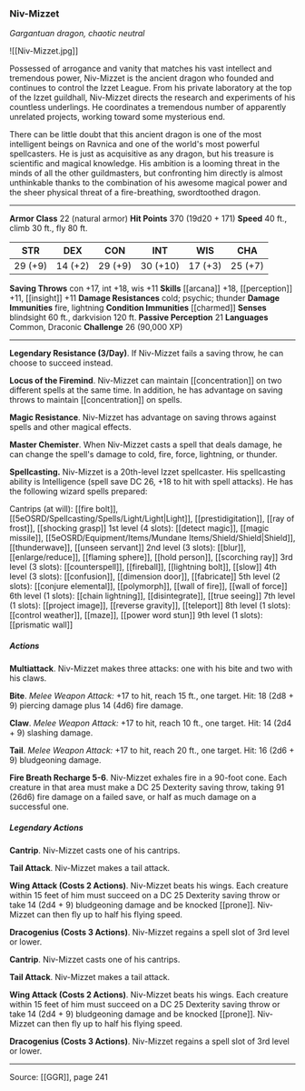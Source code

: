 ### Niv-Mizzet
_Gargantuan dragon, chaotic neutral_

![[Niv-Mizzet.jpg]]

Possessed of arrogance and vanity that matches his vast intellect and tremendous power, Niv-Mizzet is the ancient dragon who founded and continues to control the Izzet League. From his private laboratory at the top of the Izzet guildhall, Niv-Mizzet directs the research and experiments of his countless underlings. He coordinates a tremendous number of apparently unrelated projects, working toward some mysterious end.

There can be little doubt that this ancient dragon is one of the most intelligent beings on Ravnica and one of the world's most powerful spellcasters. He is just as acquisitive as any dragon, but his treasure is scientific and magical knowledge. His ambition is a looming threat in the minds of all the other guildmasters, but confronting him directly is almost unthinkable thanks to the combination of his awesome magical power and the sheer physical threat of a fire-breathing, swordtoothed dragon.






---

**Armor Class** 22 (natural armor)
**Hit Points** 370 (19d20 + 171)
**Speed** 40 ft., climb 30 ft., fly 80 ft.

| STR     | DEX     | CON     | INT     | WIS     | CHA     |
|---------|---------|---------|---------|---------|---------|
| 29 (+9) | 14 (+2) | 29 (+9) | 30 (+10) | 17 (+3) | 25 (+7) |

**Saving Throws** con +17, int +18, wis +11
**Skills** [[arcana]] +18, [[perception]] +11, [[insight]] +11
**Damage Resistances** cold; psychic; thunder
**Damage Immunities** fire, lightning
**Condition Immunities** [[charmed]]
**Senses** blindsight 60 ft., darkvision 120 ft.
**Passive Perception** 21
**Languages** Common, Draconic
**Challenge** 26 (90,000 XP)

---

**Legendary Resistance (3/Day)**. If Niv-Mizzet fails a saving throw, he can choose to succeed instead.

**Locus of the Firemind**. Niv-Mizzet can maintain [[concentration]] on two different spells at the same time. In addition, he has advantage on saving throws to maintain [[concentration]] on spells.

**Magic Resistance**. Niv-Mizzet has advantage on saving throws against spells and other magical effects.

**Master Chemister**. When Niv-Mizzet casts a spell that deals damage, he can change the spell's damage to cold, fire, force, lightning, or thunder.

**Spellcasting.** Niv-Mizzet is a 20th-level Izzet spellcaster. His spellcasting ability is Intelligence (spell save DC 26, +18 to hit with spell attacks). He has the following wizard spells prepared:

Cantrips (at will): [[fire bolt]], [[5eOSRD/Spellcasting/Spells/Light/Light|Light]], [[prestidigitation]], [[ray of frost]], [[shocking grasp]]
1st level (4 slots): [[detect magic]], [[magic missile]], [[5eOSRD/Equipment/Items/Mundane Items/Shield/Shield|Shield]], [[thunderwave]], [[unseen servant]]
2nd level (3 slots): [[blur]], [[enlarge/reduce]], [[flaming sphere]], [[hold person]], [[scorching ray]]
3rd level (3 slots): [[counterspell]], [[fireball]], [[lightning bolt]], [[slow]]
4th level (3 slots): [[confusion]], [[dimension door]], [[fabricate]]
5th level (2 slots): [[conjure elemental]], [[polymorph]], [[wall of fire]], [[wall of force]]
6th level (1 slots): [[chain lightning]], [[disintegrate]], [[true seeing]]
7th level (1 slots): [[project image]], [[reverse gravity]], [[teleport]]
8th level (1 slots): [[control weather]], [[maze]], [[power word stun]]
9th level (1 slots): [[prismatic wall]]

##### Actions
**Multiattack**. Niv-Mizzet makes three attacks: one with his bite and two with his claws.

**Bite**. _Melee Weapon Attack:_ +17 to hit, reach 15 ft., one target. Hit: 18 (2d8 + 9) piercing damage plus 14 (4d6) fire damage.

**Claw**. _Melee Weapon Attack:_ +17 to hit, reach 10 ft., one target. Hit: 14 (2d4 + 9) slashing damage.

**Tail**. _Melee Weapon Attack:_ +17 to hit, reach 20 ft., one target. Hit: 16 (2d6 + 9) bludgeoning damage.

**Fire Breath Recharge 5-6**. Niv-Mizzet exhales fire in a 90-foot cone. Each creature in that area must make a DC 25 Dexterity saving throw, taking 91 (26d6) fire damage on a failed save, or half as much damage on a successful one.

##### Legendary Actions
**Cantrip**. Niv-Mizzet casts one of his cantrips.

**Tail Attack**. Niv-Mizzet makes a tail attack.

**Wing Attack (Costs 2 Actions)**. Niv-Mizzet beats his wings. Each creature within 15 feet of him must succeed on a DC 25 Dexterity saving throw or take 14 (2d4 + 9) bludgeoning damage and be knocked [[prone]]. Niv-Mizzet can then fly up to half his flying speed.

**Dracogenius (Costs 3 Actions)**. Niv-Mizzet regains a spell slot of 3rd level or lower.

**Cantrip**. Niv-Mizzet casts one of his cantrips.

**Tail Attack**. Niv-Mizzet makes a tail attack.

**Wing Attack (Costs 2 Actions)**. Niv-Mizzet beats his wings. Each creature within 15 feet of him must succeed on a DC 25 Dexterity saving throw or take 14 (2d4 + 9) bludgeoning damage and be knocked [[prone]]. Niv-Mizzet can then fly up to half his flying speed.

**Dracogenius (Costs 3 Actions)**. Niv-Mizzet regains a spell slot of 3rd level or lower.


---

Source: [[GGR]], page 241